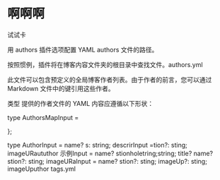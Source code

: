 # 啊啊啊

试试卡

用 authors 插件选项配置 YAML authors 文件的路径。

按照惯例，插件将在博客内容文件夹的根目录中查找文件。authors.yml

<!--truncate-->

此文件可以包含预定义的全局博客作者列表。由于作者的前言，您可以通过 Markdown 文件中的键引用这些作者。

类型
提供的作者文件的 YAML 内容应遵循以下形状：

type AuthorsMapInput = 

};

type AuthorInput =
name? s: string;
descrirInput =tion?: sting;
imageURaututhor
示例Input =
name? stionholetring;string;
title?
name? stion?: sting;
imageURaInput =
name? stion?: sting;
imageUp?: sting;
imageUputhor
tags.yml